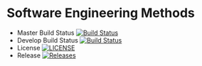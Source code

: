# Software Engineering Methods

- Master Build Status [![Build Status](https://travis-ci.org/ChefSemiColon/set08103.svg?branch=master)](https://travis-ci.org/ChefSemiColon/set08103)
- Develop Build Status [![Build Status](https://travis-ci.org/kevin-chalmers/sem.svg?branch=develop)](https://travis-ci.org/ChefSemiColon/set08103)
- License [![LICENSE](https://img.shields.io/github/license/kevin-chalmers/sem.svg?style=flat-square)](https://github.com/ChefSemiColon/set08103/blob/master/LICENSE)
- Release [![Releases](https://img.shields.io/github/release/kevin-chalmers/sem/all.svg?style=flat-square)](https://travis-ci.org/ChefSemiColon/set08103/release)
